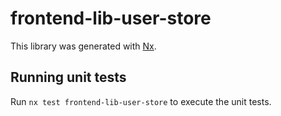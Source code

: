 # frontend-lib-user-store

This library was generated with [Nx](https://nx.dev).

## Running unit tests

Run `nx test frontend-lib-user-store` to execute the unit tests.
